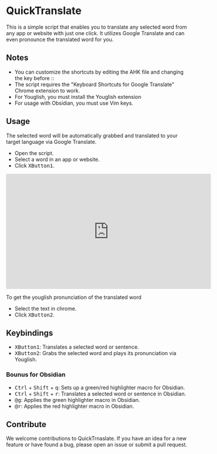 # QuickTranslate

This is a simple script that enables you to translate any selected word from any app or website with just one click. It utilizes Google Translate and can even pronounce the translated word for you.

## Notes

- You can customize the shortcuts by editing the AHK file and changing the key before ::
- The script requires the "Keyboard Shortcuts for Google Translate" Chrome extension to work.
- For Youglish, you must install the Youglish extension
- For usage with Obsidian, you must use Vim keys.

## Usage

The selected word will be automatically grabbed and translated to your target language via Google Translate.

- Open the script.
- Select a word in an app or website.
- Click <kbd>XButton1</kbd>.

<iframe width="560" height="315" src="https://youtu.be/b1RroNft-vg" frameborder="0" allowfullscreen></iframe>

To get the youglish pronunciation of the translated word

- Select the text in chrome.
- Click <kbd>XButton2</kbd>.

## Keybindings

- <kbd>XButton1</kbd>: Translates a selected word or sentence.
- <kbd>XButton2</kbd>: Grabs the selected word and plays its pronunciation via Youglish.

### Bounus for Obsidian

- <kbd>Ctrl</kbd> + <kbd>Shift</kbd> + <kbd>q</kbd>: Sets up a green/red highlighter macro for Obsidian.
- <kbd>Ctrl</kbd> + <kbd>Shift</kbd> + <kbd>r</kbd>: Translates a selected word or sentence in Obsidian.
- <kbd>@g</kbd>: Applies the green highlighter macro in Obsidian.
- <kbd>@r</kbd>: Applies the red highlighter macro in Obsidian.

## Contribute

We welcome contributions to QuickTrnaslate. If you have an idea for a new feature or have found a bug, please open an issue or submit a pull request.
